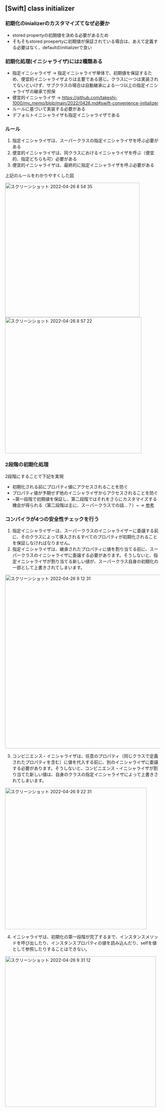 ## [Swift] class initializer

### 初期化のinializerのカスタマイズてなぜ必要か

- stored propertyの初期値を決める必要があるため
- そもそもstored proepertyに初期値が保証されている場合は、あえて定義する必要はなく、defaultのinitializerで良い

### 初期化処理(イニシャライザ)には2種類ある

- 指定イニシャライザ -> 指定イニシャライザ単体で、初期値を保証するため、便宜的イニシャライザよりは主要である感じ。クラスに一つは実装されてないといけず、サブクラスの場合は自動継承による一つ以上の指定イニシャライザの継承で担保
- 便宜的イニシャライザ -> https://github.com/takeshi-1000/my_memo/blob/main/2022/0426.md#swift-convenience-initializer
- ルールに基づいて実装する必要がある
- デフォルトイニシャライザも指定イニシャライザである

### ルール

1. 指定イニシャライザは、スーパークラスの指定イニシャライザを呼ぶ必要がある
2. 便宜的イニシャライザは、同クラスにおけるイニシャライザを呼ぶ（便宜的、指定どちらも可）必要がある
3. 便宜的イニシャライザは、最終的に指定イニシャライザを呼ぶ必要がある

上記のルールをわかりやすくした図

<img width="438" alt="スクリーンショット 2022-04-26 8 54 35" src="https://user-images.githubusercontent.com/16571394/165192864-a25dc9ab-5a7f-4048-92d0-c8ae512e78d1.png">

<img width="444" alt="スクリーンショット 2022-04-26 8 57 22" src="https://user-images.githubusercontent.com/16571394/165193122-896e7280-c57e-4a95-86f4-10c7b0659087.png">

### 2段階の初期化処理

2段階にすることで下記を実現

- 初期化される前にプロパティ値にアクセスされることを防ぐ
- プロパティ値が予期せず他のイニシャライザからアクセスされることを防ぐ
- ~第一段階で初期値を保証し、第二段階ではそれをさらにカスタマイズする機会が得られる（第二段階は主に、スーパークラスでの話…？）~ → [参考](https://docs.swift.org/swift-book/LanguageGuide/Initialization.html#:~:text=Here%E2%80%99s%20how%20two%2Dphase%20initialization%20plays%20out%2C%20based%20on%20the%20four%20safety%20checks%20above%3A)

### コンパイラが4つの安全性チェックを行う

1. 指定イニシャライザーは、スーパークラスのイニシャライザーに委譲する前に、そのクラスによって導入されるすべてのプロパティが初期化されることを保証しなければなりません。
2. 指定イニシャライザは、継承されたプロパティに値を割り当てる前に、スーパークラスのイニシャライザに委譲する必要があります。そうしないと、指定イニシャライザが割り当てる新しい値が、スーパークラス自身の初期化の一部として上書きされてしまいます。


<img width="566" alt="スクリーンショット 2022-04-26 9 12 31" src="https://user-images.githubusercontent.com/16571394/165194854-5779157a-6254-45cb-abf5-2643198b0566.png">

3. コンビニエンス・イニシャライザは、任意のプロパティ（同じクラスで定義されたプロパティを含む）に値を代入する前に、別のイニシャライザに委譲する必要があります。そうしないと、コンビニエンス・イニシャライザが割り当てた新しい値は、自身のクラスの指定イニシャライザによって上書きされてしまいます。

<img width="461" alt="スクリーンショット 2022-04-26 9 22 31" src="https://user-images.githubusercontent.com/16571394/165195155-41ed3abc-8f68-4679-ba89-13d73d0f9c03.png">

4. イニシャライザは、初期化の第一段階が完了するまで、インスタンスメソッドを呼び出したり、インスタンスプロパティの値を読み込んだり、selfを値として参照したりすることはできない。

<img width="491" alt="スクリーンショット 2022-04-26 9 31 12" src="https://user-images.githubusercontent.com/16571394/165195879-586c5b60-d6f0-42f9-abaf-fce86eaa5eaa.png">
